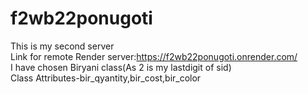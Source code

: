 # f2wb22ponugoti
This is my second server<br>
Link for remote Render server:https://f2wb22ponugoti.onrender.com/<br>
I have chosen Biryani class(As 2 is my lastdigit of sid)<br>
Class Attributes-bir_qyantity,bir_cost,bir_color